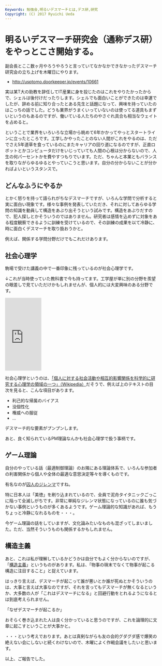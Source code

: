 ```yaml
---
Keywords: 勉強会,明るいデスマーチとは,デス研,研究
Copyright: (C) 2017 Ryuichi Ueda
---
```


# 明るいデスマーチ研究会（通称デス研）をやっとこさ開始する。
副会長とここ数ヶ月やろうやろうと言っていてなかなかできなかったデスマーチ研究会の立ち上げを木曜日にやります。

<ul>
 <li><a href="http://usptomo.doorkeeper.jp/events/10661">http://usptomo.doorkeeper.jp/events/10661</a></li>
</ul>


実は某T大の助教を辞任してIT産業に身を投じたのはこれをやりたかったからで、シェルは後付けだったりします。シェルでも面白いことができたのは幸運でしたが、辞める前に知り合ったとある先生と話題になって、興味を持っていたのはこっちの話でした。どうも業界がうまくいっていないのは使ってる道具もまずいというのもあるのですが、働いている人たちのやさぐれ具合も相当なウェイトを占めると。

<!--more-->

ということで業界をいろいろな立場から眺めて6年かかってやっとスタートラインに立ったところです。工学しかやったことのない人間がこれをやるのは、ただでさえ5年道草を食っているのにまたキャリアの回り道になるのですが、正直ロボットとかコンピュータだけをいじっていても人間の心根は分からないので、人生の何パーセントかを費やすつもりでいます。ただ、ちゃんと本業ともバランスを取りながらゆるゆるとやっていこうと思います。自分の分からないことが分かればよいというスタンスで。

<h2>どんなふうにやるか</h2>

とかく怒りを持って語られがちなデスマーチですが、いろんな学問で分析すると実に面白い現象です。様々な事例を発表していただき、それに対してあらゆる学問の知識を動員して構造をあぶり出そうという試みです。構造をあぶりだすので、犯人探しとかそういうのではありません。研究者は感情を込めずに対象をある程度観察できるように訓練を受けているので、その訓練の成果を以て冷静に、時に面白くデスマーチを取り扱おうかと。

例えば、関係する学問分野だけでもこれだけあります。

<h2>社会心理学</h2>

駒場で受けた講義の中で一番印象に残っているのが社会心理学です。

↓これが当時使っていた教科書で今も持ってます。工学屋が単に別の分野を羨望の眼差しで見ていただけかもしれませんが、個人的には大変興味のある分野です。

<iframe src="http://rcm-fe.amazon-adsystem.com/e/cm?lt1=_blank&bc1=000000&IS2=1&bg1=FFFFFF&fc1=000000&lc1=0000FF&t=ryuichiueda-22&o=9&p=8&l=as4&m=amazon&f=ifr&ref=ss_til&asins=4000039245" style="width:120px;height:240px;" scrolling="no" marginwidth="0" marginheight="0" frameborder="0"></iframe>

社会心理学というのは、<a href="http://ja.wikipedia.org/wiki/%E7%A4%BE%E4%BC%9A%E5%BF%83%E7%90%86%E5%AD%A6">「個人に対する社会活動や相互的影響関係を科学的に研究する心理学の領域の一つ」（Wikipedia）</a>だそうで、例えば上のテキストの目次を見ると、こんな項目があります。

<ul>
 <li>利己的な帰属のバイアス</li>
 <li>没個性化</li>
 <li>権威への服従</li>
 <li>...</li>
</ul>

デスマーチ的な要素がプンプンします。

あと、良く知られているPM理論なんかも社会心理学で扱う事柄です。


<h2>ゲーム理論</h2>

自分のやっている話（最適制御理論）のお隣にある理論体系で、いろんな参加者の利害関係から個人や全体の最適な意思決定等々を導くものです。

有名なのが<a href="http://ja.wikipedia.org/wiki/%E5%9B%9A%E4%BA%BA%E3%81%AE%E3%82%B8%E3%83%AC%E3%83%B3%E3%83%9E">囚人のジレンマ</a>ですね。

特に日本人は「美徳」を刷り込まれているので、全員で泥舟タイタニックごっこに陥って全滅しがちです。非常に単純なジレンマ状態になっているのに誰も気づかない事例というものが多くあるようです。ゲーム理論的な知識があれば、もうちょっと冷静になれるものを・・・。

今ゲーム理論の話をしていますが、文化論みたいなものも混ざってしまいました。ただ、当然そういうものも関係するかもしれません。

<h2>構造主義</h2>

あと、これは私が理解しているかどうかは自分でもよく分からないのですが、「<a href="http://ja.wikipedia.org/wiki/%E6%A7%8B%E9%80%A0%E4%B8%BB%E7%BE%A9">構造主義</a>」というものがあります。私は、「物事の瑣末でなくて物事が起こる構造に注目すること」と捉えています。

はっきり言えば、デスマーチが起こって誰が悪いとか誰が死ぬとかそういうのは、大事と言えば大事なのですが、それを言ってもデスマーチが無くなるというか、大多数の人が「これはデスマーチになる」と回避行動をとれるようになるとは到底考えられません。

「なぜデスマーチが起こるか」

おそらく巻き込まれた人は良く分かっていると思うのですが、これを論理的に文章に起こすということが大事かと。


・・・という考えでおります。あとは真剣ながらも友の会的グダグダ感で爆笑の絶えない会にしないと続くわけないので、木曜によく作戦会議をしたいと思います。


以上、ご報告でした。
